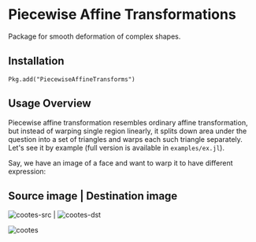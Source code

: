 # Piecewise Affine Transformations

Package for smooth deformation of complex shapes. 

## Installation

    Pkg.add("PiecewiseAffineTransforms")

## Usage Overview

Piecewise affine transformation resembles ordinary affine transformation, but instead of warping single region linearly, it splits down area under the question into a set of triangles and warps each such triangle separately. Let's see it by example (full version is available in `examples/ex.jl`).

Say, we have an image of a face and want to warp it to have different expression: 

Source image | Destination image
--------------------------------
![cootes-src](https://raw.githubusercontent.com/dfdx/PiecewiseAffineTransforms.jl/master/examples/cootes/107_0764.bmp) | ![cootes-dst](https://raw.githubusercontent.com/dfdx/PiecewiseAffineTransforms.jl/master/examples/cootes/107_0764.bmp)



![cootes](https://github.com/dfdx/PiecewiseAffineTransforms.jl/tree/master/examples) 
